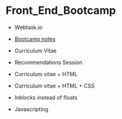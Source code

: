 # Front_End_Bootcamp

- Webtask.io
- [Bootcamp notes](#https://github.com/milkyway8/Front_End_Bootcamp/blob/master/Bootcamp_notes.md)
  
- Curriculum Vitae                     
- Recommendations Session                 
- Curriculum vitae + HTML                 
- Curriculum vitae + HTML + CSS        
- Inblocks instead of floats
- Javascripting
